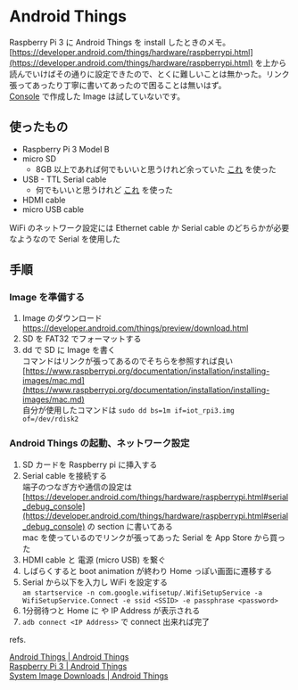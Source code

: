 Android Things
==============

Raspberry Pi 3 に Android Things を install したときのメモ。  
[https://developer.android.com/things/hardware/raspberrypi.html](https://developer.android.com/things/hardware/raspberrypi.html) を上から読んでいけばその通りに設定できたので、とくに難しいことは無かった。リンク張ってあったり丁寧に書いてあったので困ることは無いはず。  
[Console](https://partner.android.com/things/console) で作成した Image は試していないです。

使ったもの
----------

- Raspberry Pi 3 Model B
- micro SD
    - 8GB 以上であれば何でもいいと思うけれど余っていた [これ](https://amazon.jp/dp/B008CTGX2U) を使った
- USB - TTL Serial cable
    - 何でもいいと思うけれど [これ](https://amazon.jp/dp/B014CA59P4) を使った
- HDMI cable
- micro USB cable

WiFi のネットワーク設定には Ethernet cable か Serial cable のどちらかが必要なようなので Serial を使用した

手順
----

### Image を準備する ###

1. Image のダウンロード  
    https://developer.android.com/things/preview/download.html
2. SD を FAT32 でフォーマットする
3. dd で SD に Image を書く  
    コマンドはリンクが張ってあるのでそちらを参照すれば良い  
    [https://www.raspberrypi.org/documentation/installation/installing-images/mac.md](https://www.raspberrypi.org/documentation/installation/installing-images/mac.md)  
    自分が使用したコマンドは `sudo dd bs=1m if=iot_rpi3.img of=/dev/rdisk2`

### Android Things の起動、ネットワーク設定 ###

1. SD カードを Raspberry pi に挿入する
2. Serial cable を接続する  
    端子のつなぎ方や通信の設定は [https://developer.android.com/things/hardware/raspberrypi.html#serial_debug_console](https://developer.android.com/things/hardware/raspberrypi.html#serial_debug_console) の section に書いてある  
    mac を使っているのでリンクが張ってあった Serial を App Store から買った
3. HDMI cable と 電源 (micro USB) を繋ぐ
4. しばらくすると boot animation が終わり Home っぽい画面に遷移する
5. Serial から以下を入力し WiFi を設定する  
    `am startservice -n com.google.wifisetup/.WifiSetupService -a WifiSetupService.Connect -e ssid <SSID> -e passphrase <password>`
6. 1分弱待つと Home に <SSID> や IP Address が表示される
7. `adb connect <IP Address>` で connect 出来れば完了

refs.

[Android Things \| Android Things](https://developer.android.com/things/index.html)  
[Raspberry Pi 3 \| Android Things](https://developer.android.com/things/hardware/raspberrypi.html)  
[System Image Downloads \| Android Things](https://developer.android.com/things/preview/download.html)
